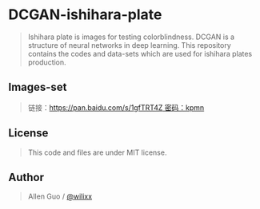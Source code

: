 # DCGAN-ishihara-plate


>Ishihara plate is images for testing colorblindness. DCGAN is a structure of neural networks in deep learning. This repository contains the codes and data-sets which are used for ishihara plates production. 

## Images-set
>链接：[https://pan.baidu.com/s/1gfTRT4Z 密码：kpmn](https://pan.baidu.com/s/1gfTRT4Z )


## License
>This code and files are under MIT license. 

## Author
>Allen Guo / [@wilixx](https://github.com/wilixx)
